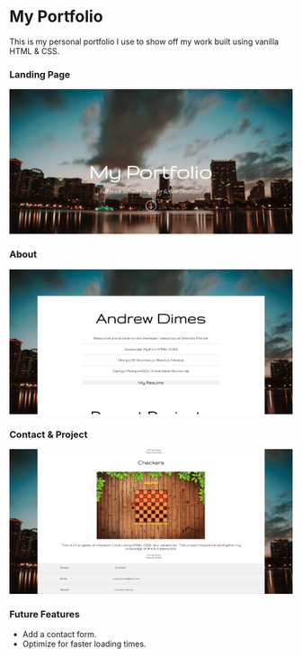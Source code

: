 # My Portfolio

This is my personal portfolio I use to show off my work built using vanilla HTML & CSS. 

### Landing Page
![Pins](images/main.png)

### About
![Pins](images/about.png)

### Contact & Project
![Pins](images/contact.png)

### Future Features

- Add a contact form.
- Optimize for faster loading times.
